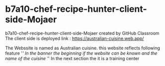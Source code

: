 # b7a10-chef-recipe-hunter-client-side-Mojaer
b7a10-chef-recipe-hunter-client-side-Mojaer created by GitHub Classroom
The client side is deployed link : https://australian-cuisine.web.app/

The Webssite is named as Australian cuisine. this website reflects following feature
'*' In the banner the beginning if the website can be known and the name of the cuisine
'*' In the next section the it is a training center
